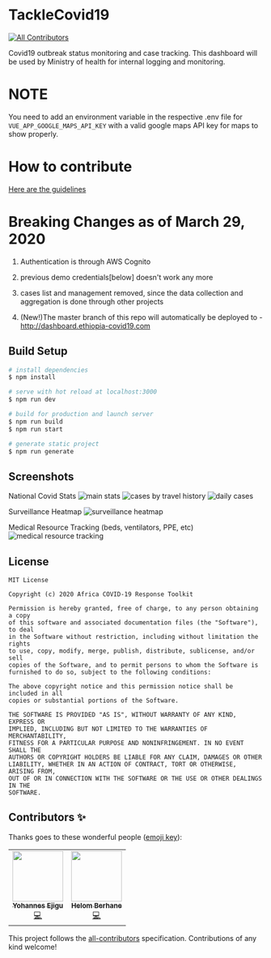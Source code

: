 # TackleCovid19
<!-- ALL-CONTRIBUTORS-BADGE:START - Do not remove or modify this section -->
[![All Contributors](https://img.shields.io/badge/all_contributors-2-orange.svg?style=flat-square)](#contributors-)
<!-- ALL-CONTRIBUTORS-BADGE:END -->

Covid19 outbreak status monitoring and case tracking.
This dashboard will be used by Ministry of health for internal logging and monitoring.

# NOTE
You need to add an environment variable in the respective .env file for ```VUE_APP_GOOGLE_MAPS_API_KEY``` with a valid google maps API key for maps to show properly.

# How to contribute

[Here are the guidelines](CONTRIBUTING.md)


# Breaking Changes as of March 29, 2020
1. Authentication is through AWS Cognito

2. previous demo credentials[below]  doesn't work any more

3. cases list and management removed, since the data collection and aggregation is done through other projects

4. (New!)The master branch of this repo will automatically be deployed to - http://dashboard.ethiopia-covid19.com   



## Build Setup

```bash
# install dependencies
$ npm install

# serve with hot reload at localhost:3000
$ npm run dev

# build for production and launch server
$ npm run build
$ npm run start

# generate static project
$ npm run generate
```

## Screenshots


National Covid Stats
![main stats](https://i.imgur.com/GmFO73b.png)
![cases by travel history](https://i.imgur.com/wBtuOEL.png)
![daily cases](https://i.imgur.com/sd0O7sf.png)




Surveillance Heatmap
![surveillance heatmap](https://i.imgur.com/vgJqjWs.png)




Medical Resource Tracking (beds, ventilators, PPE, etc)
![medical resource tracking](https://i.imgur.com/FbPUsDr.png)




## License
```
MIT License

Copyright (c) 2020 Africa COVID-19 Response Toolkit

Permission is hereby granted, free of charge, to any person obtaining a copy
of this software and associated documentation files (the "Software"), to deal
in the Software without restriction, including without limitation the rights
to use, copy, modify, merge, publish, distribute, sublicense, and/or sell
copies of the Software, and to permit persons to whom the Software is
furnished to do so, subject to the following conditions:

The above copyright notice and this permission notice shall be included in all
copies or substantial portions of the Software.

THE SOFTWARE IS PROVIDED "AS IS", WITHOUT WARRANTY OF ANY KIND, EXPRESS OR
IMPLIED, INCLUDING BUT NOT LIMITED TO THE WARRANTIES OF MERCHANTABILITY,
FITNESS FOR A PARTICULAR PURPOSE AND NONINFRINGEMENT. IN NO EVENT SHALL THE
AUTHORS OR COPYRIGHT HOLDERS BE LIABLE FOR ANY CLAIM, DAMAGES OR OTHER
LIABILITY, WHETHER IN AN ACTION OF CONTRACT, TORT OR OTHERWISE, ARISING FROM,
OUT OF OR IN CONNECTION WITH THE SOFTWARE OR THE USE OR OTHER DEALINGS IN THE
SOFTWARE.
```


## Contributors ✨

Thanks goes to these wonderful people ([emoji key](https://allcontributors.org/docs/en/emoji-key)):

<!-- ALL-CONTRIBUTORS-LIST:START - Do not remove or modify this section -->
<!-- prettier-ignore-start -->
<!-- markdownlint-disable -->
<table>
  <tr>
    <td align="center"><a href="https://github.com/yohane55"><img src="https://avatars0.githubusercontent.com/u/9741727?v=4" width="100px;" alt=""/><br /><sub><b>Yohannes Ejigu</b></sub></a><br /><a href="https://github.com/africa-covid-19-response-toolkit/internal-dashboard/commits?author=yohane55" title="Code">💻</a></td>
    <td align="center"><a href="https://github.com/helomberhane"><img src="https://avatars3.githubusercontent.com/u/8413152?v=4" width="100px;" alt=""/><br /><sub><b>Helom Berhane</b></sub></a><br /><a href="https://github.com/africa-covid-19-response-toolkit/internal-dashboard/commits?author=helomberhane" title="Code">💻</a></td>
  </tr>
</table>

<!-- markdownlint-enable -->
<!-- prettier-ignore-end -->
<!-- ALL-CONTRIBUTORS-LIST:END -->

This project follows the [all-contributors](https://github.com/all-contributors/all-contributors) specification. Contributions of any kind welcome!